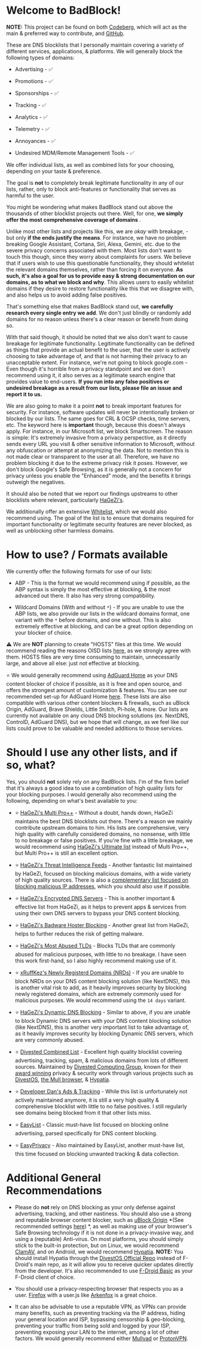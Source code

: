 # **Welcome to BadBlock!**

**NOTE:** This project can be found on both [Codeberg](https://codeberg.org/Magnesium1062/BadBlock), which will act as the main & preferred way to contribute, and [GitHub](https://github.com/Retold3202/BadBlock).

These are DNS blocklists that I personally maintain covering a variety of different services, applications, & platforms. We will generally block the following types of domains:

* Advertising - ✅

* Promotions - ✅

* Sponsorships - ✅

* Tracking - ✅

* Analytics - ✅

* Telemetry - ✅

* Annoyances - ✅

* Undesired MDM/Remote Management Tools - ✅

We offer individual lists, as well as combined lists for your choosing, depending on your taste & preference.

The goal is **not** to completely break legitimate functionality in any of our lists, rather, only to block anti-features or functionality that serves as harmful to the user.

You might be wondering what makes BadBlock stand out above the thousands of other blocklist projects out there. Well, for one, **we simply offer the most comprehensive coverage of domains** .

Unlike most other lists and projects like this, we are *okay* with breakage, - but only **if the ends justify the means**. For instance, we have no problem breaking Google Assistant, Cortana, Siri, Alexa, Gemini, etc. due to the severe privacy concerns associated with them. Most lists don't want to touch this though, since they worry about complaints for users. We believe that if users wish to use this questionable functionality, they should whitelist the relevant domains themselves, rather than forcing it on everyone. **As such, it's also a goal for us to provide easy & strong documentation on our domains, as to what we block and why**. This allows users to easily whitelist domains if they desire to restore functionality like this that we disagree with, and also helps us to avoid adding false positives. 

That's something else that makes BadBlock stand out, **we carefully research every single entry we add**. We don't just blindly or randomly add domains for no reason unless there's a clear reason or benefit from doing so.

With that said though, it should be noted that we also don't want to cause breakage for legitimate functionality. Legitimate functionality can be defined as things that provide an actual benefit to the user, that the user is actively choosing to take advantage of, and that is not harming their privacy to an unacceptable extent. For instance, we're not going to block google.com - Even though it's horrible from a privacy standpoint and we don't recommend using it, it also serves as a legitimate search engine that provides value to end-users. **If you run into any false positives or undesired breakage as a result from our lists, please file an issue and report it to us.**

We are also going to make it a point **not** to break important features for security. For instance, software updates will never be intentionally broken or blocked by our lists. The same goes for CRL & OCSP checks, time servers, etc. The keyword here is **important** though, because this doesn't always apply. For instance, in our Microsoft list, we block Smartscreen. The reason is simple: It's extremely invasive from a privacy perspective, as it directly sends every URL you visit & other sensitive information to Microsoft, without any obfuscation or attempt at anonymizing the data. Not to mention this is not made clear or transparent to the user at all. Therefore, we have no problem blocking it due to the extreme privacy risk it poses. However, we don't block Google's Safe Browsing, as it is generally not a concern for privacy unless you enable the "Enhanced" mode, and the benefits it brings outweigh the negatives.

It should also be noted that we report our findings upstreams to other blocklists where relevant, particularly [HaGeZi's](https://github.com/hagezi/dns-blocklists).

We additionally offer an extensive [Whitelist](https://codeberg.org/Magnesium1062/blocklists/_edit/main/whitelist.txt), which we would also recommend using. The goal of the list is to ensure that domains required for important functionality or legitimate security features are never blocked, as well as unblocking other harmless domains.

# How to use? / Formats available

We currently offer the following formats for use of our lists:

* ABP - This is the format we would recommend using if possible, as the ABP syntax is simply the most effective at blocking, & the most advanced out there. It also has very strong compatibility.

* Wildcard Domains (With and without `*`) - If you are unable to use the ABP lists, we also provide our lists in the wildcard domains format, one variant with the `*` before domains, and one without. This is also extremely effective at blocking, and can be a great option depending on your blocker of choice.

⚠️ We are **NOT** planning to create "HOSTS" files at this time. We would recommend reading the reasons OISD lists [here](https://oisd.nl/faq#legacysyntaxes), as we strongly agree with them. HOSTS files are very time consuming to maintain, unnecessarily large, and above all else: just not effective at blocking.

⭐️ We would generally recommend using [AdGuard Home](https://adguard.com/adguard-home/overview.html) as your DNS content blocker of choice if possible, as it is free and open source, and offers the strongest amount of customization & features. You can see our recommended set-up for AdGuard Home [here](https://codeberg.org/Magnesium1062/adguard-home-settings). These lists are also compatible with various other content blockers & firewalls, such as uBlock Origin, AdGuard, Brave Shields, Little Snitch, Pi-hole, & more. Our lists are currently not available on any cloud DNS blocking solutions (ex. NextDNS, ControlD, AdGuard DNS), but we hope that will change, as we feel like our lists could prove to be valuable and needed additions to those services.

# Should I use any other lists, and if so, what?

Yes, you should **not** solely rely on any BadBlock lists. I'm of the firm belief that it's always a good idea to use a combination of high quality lists for your blocking purposes. I would generally also recommend using the following, depending on what's best available to you:

* ⭐️ [HaGeZi's Multi Pro++](https://github.com/hagezi/dns-blocklists?tab=readme-ov-file#orange_book-multi-pro---maximum-protection-) - Without a doubt, hands down, HaGeZi maintains the best DNS blocklists out there. There's a reason we mainly contribute upstream domains to him. His lists are comprehensive, very high quality with carefully considered domains, no nonsense, with little to no breakage or false positives. If you're fine with a little breakage, we would recommend using [HaGeZi's Ultimate list](https://github.com/hagezi/dns-blocklists?tab=readme-ov-file#closed_book-multi-ultimate---aggressive-protection-) instead of Multi Pro++, but Multi Pro++ is still an excellent option.

* ⭐️ [HaGeZi's Threat Intelligence Feeds](https://github.com/hagezi/dns-blocklists?tab=readme-ov-file#closed_lock_with_key-threat-intelligence-feeds---increases-security-significantly-recommended-) - Another fantastic list maintained by HaGeZi, focused on blocking malicious domains, with a wide variety of high quality sources. There is also a [complementary list focused on blocking malicious IP addresses](https://github.com/hagezi/dns-blocklists?tab=readme-ov-file#closed_lock_with_key-threat-intelligence-feeds---ips-), which you should also use if possible.

* ⭐️ [HaGeZi's Encrypted DNS Servers](https://github.com/hagezi/dns-blocklists?tab=readme-ov-file#outbox_tray-encrypted-dns-servers-only-) - This is another important & effective list from HaGeZi, as it helps to prevent apps & services from using their own DNS servers to bypass your DNS content blocking.

* ⭐️ [HaGeZi's Badware Hoster Blocking](https://github.com/hagezi/dns-blocklists?tab=readme-ov-file#computer-badware-hoster-blocking---protects-against-the-malicious-use-of-free-host-services-) - Another great list from HaGeZi, helps to further reduces the risk of getting malware.

* ⭐️ [HaGeZi's Most Abused TLDs](https://github.com/hagezi/dns-blocklists?tab=readme-ov-file#crystal_ball-most-abused-tlds---protects-against-known-malicious-top-level-domains-) - Blocks TLDs that are commonly abused for malicious purposes, with little to no breakage. I have seen this work first-hand, so I also highly recommend making use of it.

* ⭐️ [xRuffKez's Newly Registerd Domains (NRDs)](https://github.com/hagezi/dns-blocklists?tab=readme-ov-file#new-newly-registered-domains-nrds-) - If you are unable to block NRDs on your DNS content blocking solution (like NextDNS), this is another vital risk to add, as it heavily improves security by blocking newly registered domains, which are extremely commonly used for malicious purposes. We would recommend using the `14 days` variant.

* ⭐️ [HaGeZi's Dynamic DNS Blocking](https://github.com/hagezi/dns-blocklists?tab=readme-ov-file#lock_with_ink_pen-dynamic-dns-blocking---protects-against-the-malicious-use-of-dynamic-dns-services-) - Similar to above, if you are unable to block Dynamic DNS servers with your DNS content blocking solution (like NextDNS), this is another very important list to take advantage of, as it heavily improves security by blocking Dynamic DNS servers, which are very commonly abused.

* ⭐️ [Divested Combined List](https://divested.dev/pages/dnsbl#combined) - Excellent high quality blocklist covering advertising, tracking, spam, & malicious domains from lots of different sources. Maintained by [Divested Computing Group](https://divested.dev), known for their [award winning](https://www.fsf.org/news/free-software-awards-winners-announced-eli-zaretskii-tad-skewedzeppelin-gnu-jami) privacy & security work through various projects such as [DivestOS](https://divestos.org/), [the Mull browser](https://f-droid.org/packages/us.spotco.fennec_dos/), & [Hypatia](https://f-droid.org/en/packages/us.spotco.malwarescanner/).

* ⭐️ [Developer Dan's Ads & Tracking](https://github.com/lightswitch05/hosts) - While this list is unfortunately not actively maintained anymore, it is still a very high quality & comprehensive blocklist with little to no false positives. I still regularly see domains being blocked from it that other lists miss. 

* ⭐️ [EasyList](https://v.firebog.net/hosts/Easylist.txt) - Classic must-have list focused on blocking online advertising, parsed specifically for DNS content blocking.

* ⭐️ [EasyPrivacy](https://v.firebog.net/hosts/Easyprivacy.txt) - Also maintained by EasyList, another must-have list, this time focused on blocking unwanted tracking & data collection.

# Additional General Recommendations

* Please do **not** rely on DNS blocking as your only defense against advertising, tracking, and other nastiness. You should also use a strong and reputable browser content blocker, such as [uBlock Origin](https://github.com/gorhill/uBlock) *(See recommended settings [here](https://codeberg.org/Magnesium1062/ublock-origin-settings)) *, as well as making use of your browser's Safe Browsing technology if it is not done in a privacy-invasive way, and using a (reputable) Anti-virus. On most platforms, you should simply stick to the built-in protection, but on Linux, we would recommend [ClamAV](https://www.clamav.net/), and on Android, we would recommend [Hypatia](https://f-droid.org/packages/us.spotco.malwarescanner/).  **NOTE:** You should install Hypatia through the [DivestOS Official Repo](https://divestos.org/fdroid/official/?fingerprint=E4BE8D6ABFA4D9D4FEEF03CDDA7FF62A73FD64B75566F6DD4E5E577550BE8467) instead of F-Droid's main repo, as it will allow you to receive quicker updates directly from the developer. It's also recommended to use [F-Droid Basic](https://f-droid.org/en/packages/org.fdroid.basic/) as your F-Droid client of choice.

* You should use a privacy-respecting browser that respects you as a user. [Firefox](https://www.mozilla.org/firefox/) with a user.js like [Arkenfox](https://github.com/arkenfox/user.js) is a great choice.

* It can also be advisable to use a reputable VPN, as VPNs can provide many benefits, such as preventing tracking via the IP address, hiding your general location and ISP, bypassing censorship & geo-blocking, preventing your traffic from being sold and logged by your ISP, preventing exposing your LAN to the internet, among a lot of other factors. We would generally recommend either [Mullvad](https://mullvad.net/) or [ProtonVPN](https://protonvpn.com/).
